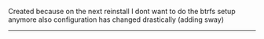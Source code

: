 Created because on the next reinstall I dont want to do the btrfs setup anymore
also configuration has changed drastically (adding sway)

---
